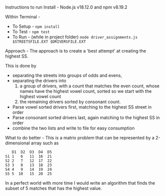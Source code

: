 Instructions to run
Install - Node.js v18.12.0 and npm v8.19.2

Within Terminal - 
 - To Setup - `npm install`
 - To Test - `npm test`
 - To Run - (while in project folder) `node driver_assignments.js $STREETSFILE.EXT $DRIVERSFILE.EXT`


Approach - 
The approach is to create a 'best attempt' at creating the highest SS. 

This is done by 
 - separating the streets into groups of odds and evens, 
 - separating the drivers into 
    1. a group of drivers, with a count that matches the even count, whose names have the highest vowel count, sorted so we start with the highest vowel count
    2. the remaining drivers sorted by consonant count. 
 - Parse vowel sorted drivers first, matching to the highest SS street in order
 - Parse consonant sorted drivers last, again matching to the highest SS in order
 - combine the two lists and write to file for easy consumption

What to do better - 
This is a matrix problem that can be represented by a 2-dimensional array such as 
```
   D1  D2  D3  D4  D5
S1 1   6   11  16  21
S2 2   7   12  17  22
S3 3   8   13  18  23
S4 4   9   14  19  24
S5 5  10   15  20  25
```

In a perfect world with more time I would write an algorithm that finds the subset of 5 matches that has the highest value. 
